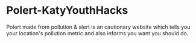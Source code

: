 # Polert-KatyYouthHacks
Polert made from pollution & alert is an cautionary website which tells you your location's pollution metric and also informs you want you should do. 
